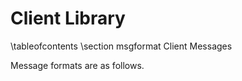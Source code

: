 Client Library
==============
\tableofcontents
\section msgformat Client Messages

Message formats are as follows.
